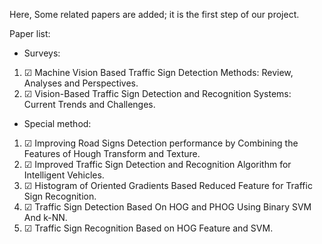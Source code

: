 Here, Some related papers are added; it is the first step of our project. 

Paper list:
* Surveys:
1.  ☑ Machine Vision Based Traffic Sign Detection Methods: Review, Analyses and Perspectives.
2.  ☑ Vision-Based Traffic Sign Detection and Recognition Systems: Current Trends and Challenges.
* Special method:
1.  ☑ Improving Road Signs Detection performance by Combining the Features of Hough Transform and Texture.
2.  ☑ Improved Traffic Sign Detection and Recognition Algorithm for Intelligent Vehicles.
3.  ☑ Histogram of Oriented Gradients Based Reduced Feature for Traffic Sign Recognition.
4.  ☑ Traffic Sign Detection Based On HOG and PHOG Using Binary SVM And k-NN.
5.  ☑ Traffic Sign Recognition Based on HOG Feature and SVM.
